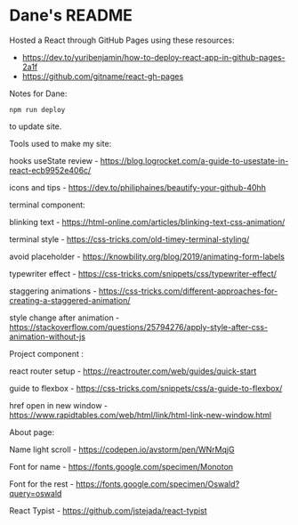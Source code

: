 # Dane's README

Hosted a React through GitHub Pages using these resources:

- https://dev.to/yuribenjamin/how-to-deploy-react-app-in-github-pages-2a1f
- https://github.com/gitname/react-gh-pages

Notes for Dane:
```
npm run deploy
```
to update site.


Tools used to make my site:

hooks useState review - https://blog.logrocket.com/a-guide-to-usestate-in-react-ecb9952e406c/

icons and tips - https://dev.to/philiphaines/beautify-your-github-40hh

terminal component: 

blinking text - https://html-online.com/articles/blinking-text-css-animation/

terminal style - https://css-tricks.com/old-timey-terminal-styling/

avoid placeholder - https://knowbility.org/blog/2019/animating-form-labels

typewriter effect - https://css-tricks.com/snippets/css/typewriter-effect/

staggering animations - https://css-tricks.com/different-approaches-for-creating-a-staggered-animation/

style change after animation - https://stackoverflow.com/questions/25794276/apply-style-after-css-animation-without-js


Project component :

react router setup - https://reactrouter.com/web/guides/quick-start

guide to flexbox - https://css-tricks.com/snippets/css/a-guide-to-flexbox/

href open in new window - https://www.rapidtables.com/web/html/link/html-link-new-window.html

About page:

Name light scroll - https://codepen.io/avstorm/pen/WNrMqjG

Font for name - https://fonts.google.com/specimen/Monoton

Font for the rest - https://fonts.google.com/specimen/Oswald?query=oswald

React Typist - https://github.com/jstejada/react-typist